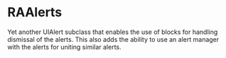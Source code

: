 RAAlerts
========

Yet another UIAlert subclass that enables the use of blocks for handling dismissal of the alerts. This also adds the ability to use an alert manager with the alerts for uniting similar alerts.